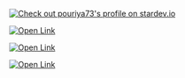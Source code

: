 [![Check out pouriya73's profile on stardev.io](https://stardev.io/developers/pouriya73/badge/languages/locality.svg)](https://stardev.io/developers/pouriya73)

[![Open Link](https://github.com/user-attachments/assets/75cb6f19-ce36-4ac4-9641-09395f54e54b)](https://x.com/stardev_io/status/1814057549391413602)

[![Open Link](https://github.com/user-attachments/assets/778bf045-10f3-4c11-81a2-0ac1c6fea3e6)](https://pkg.go.dev/github.com/pouriya73/http-proxy-server---golang)

[![Open Link](https://github.com/user-attachments/assets/abe04b63-6589-48b2-a9d6-fd992996582d)](https://bugcrowd.com/Pianist_dev)
